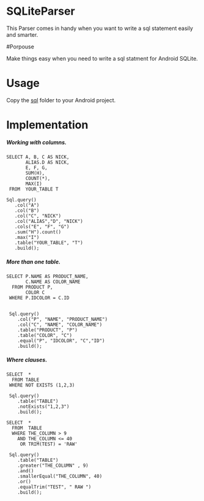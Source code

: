 # SQLiteParser
This Parser comes in handy when you want to write a sql statement easily and smarter.

#Porpouse

Make things easy when you need to write a sql statment for Android SQLite.

# Usage

Copy the [sql](\sql) folder to your Android project.

# Implementation


##### Working with columns.   

>
    SELECT A, B, C AS NICK, 
           ALIAS.D AS NICK, 
           E, F, G, 
           SUM(H), 
           COUNT(*), 
           MAX(I)
     FROM  YOUR_TABLE T

    Sql.query()
       .col("A")
       .col("B")
       .col("C", "NICK")
       .col("ALIAS","D", "NICK")
       .cols("E", "F", "G")
       .sum("H").count()
       .max("I")
       .table("YOUR_TABLE", "T")
       .build();

##### More than one table.   

>
    SELECT P.NAME AS PRODUCT_NAME, 
           C.NAME AS COLOR_NAME 
      FROM PRODUCT P, 
           COLOR C 
     WHERE P.IDCOLOR = C.ID


     Sql.query()
        .col("P", "NAME", "PRODUCT_NAME")
        .col("C", "NAME", "COLOR_NAME")
        .table("PRODUCT", "P")
        .table("COLOR", "C")
        .equal("P", "IDCOLOR", "C","ID")
        .build();
   
##### Where clauses.   

>
    SELECT  *  
      FROM TABLE 
     WHERE NOT EXISTS (1,2,3)
    
     Sql.query()
        .table("TABLE")
        .notExists("1,2,3")
        .build();
>
    SELECT  *  
      FROM  TABLE 
      WHERE THE_COLUMN > 9 
        AND THE_COLUMN <= 40 
         OR TRIM(TEST) = 'RAW'

     Sql.query()
        .table("TABLE")
        .greater("THE_COLUMN" , 9)
        .and()
        .smallerEqual("THE_COLUMN", 40)
        .or()
        .equalTrim("TEST", " RAW ")
        .build();
       
       
       
       
       
